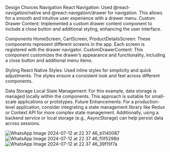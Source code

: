 Design Choices
Navigation
React Navigation: Used @react-navigation/native and @react-navigation/drawer for navigation. This allows for a smooth and intuitive user experience with a drawer menu.
Custom Drawer Content: Implemented a custom drawer content component to include a close button and additional styling, enhancing the user interface.

Components
HomeScreen, CartScreen, ProductDetailsScreen: These components represent different screens in the app. Each screen is registered with the drawer navigator.
CustomDrawerContent: This component customizes the drawer’s appearance and functionality, including a close button and additional menu items.

Styling
React Native Styles: Used inline styles for simplicity and quick adjustments. The styles ensure a consistent look and feel across different components.


Data Storage
Local State Management: For this example, data storage is managed locally within the components. This approach is suitable for small-scale applications or prototypes.
Future Enhancements: For a production-level application, consider integrating a state management library like Redux or Context API for more complex state management. Additionally, using a backend service or local storage (e.g., AsyncStorage) can help persist data across sessions.

![WhatsApp Image 2024-07-12 at 22 37 46_b1140087](https://github.com/user-attachments/assets/46e0e1d0-eefe-47f6-b676-e80a2606d420)
![WhatsApp Image 2024-07-12 at 22 37 46_f0f5298d](https://github.com/user-attachments/assets/37c3549e-5636-4738-8177-de84315e71a7)
![WhatsApp Image 2024-07-12 at 22 37 46_39f15f7a](https://github.com/user-attachments/assets/8c009ec0-c1d3-4bdd-be3b-962f410290d9)
